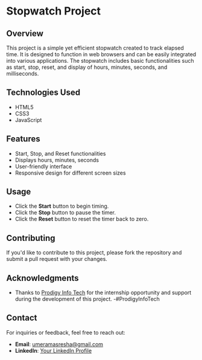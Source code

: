 # Stopwatch Project 

## Overview
This project is a simple yet efficient stopwatch created to track elapsed time. It is designed to function in web browsers and can be easily integrated into various applications. The stopwatch includes basic functionalities such as start, stop, reset, and display of hours, minutes, seconds, and milliseconds.

## Technologies Used
- HTML5
- CSS3
- JavaScript

## Features
- Start, Stop, and Reset functionalities
- Displays hours, minutes, seconds
- User-friendly interface
- Responsive design for different screen sizes


## Usage
   - Click the **Start** button to begin timing.
   - Click the **Stop** button to pause the timer.
   - Click the **Reset** button to reset the timer back to zero.


## Contributing
   If you'd like to contribute to this project, please fork the repository and submit a pull request with your changes. 


## Acknowledgments
   - Thanks to [Prodigy Info Tech](https://www.prodigyinfotech.com) for the internship opportunity and support during the development of this project.
   -#ProdigyInfoTech
## Contact
   For inquiries or feedback, feel free to reach out:
   - **Email**: umeramasresha@gmail.com
   - **LinkedIn**: [Your LinkedIn Profile](https://www.linkedin.com/in/umera-masresha)

   
